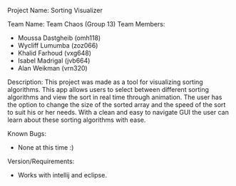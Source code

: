 Project Name: Sorting Visualizer

Team Name: Team Chaos (Group 13)
Team Members:
- Moussa Dastgheib (omh118)
- Wycliff Lumumba (zoz066)
- Khalid Farhoud (vxg648)
- Isabel Madrigal (jvb664)
- Alan Weikman (vrn320)

Description:
This project was made as a tool for visualizing sorting algorithms. This app allows users to
select between different sorting algorithms and view the sort in real time through animation. The
user has the option to change the size of the sorted array and the speed of the sort to suit his or
her needs. With a clean and easy to navigate GUI the user can learn about these sorting
algorithms with ease.

Known Bugs:
- None at this time :)

Version/Requirements:
- Works with intellij and eclipse.
